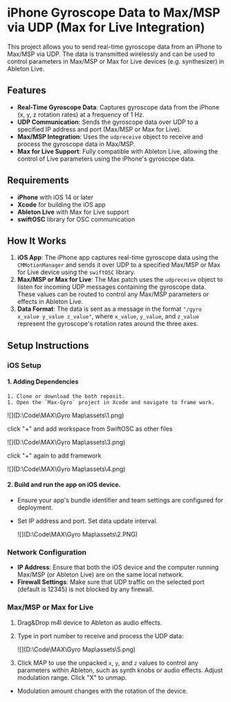 # iPhone Gyroscope Data to Max/MSP via UDP (Max for Live Integration)

This project allows you to send real-time gyroscope data from an iPhone to Max/MSP via UDP. The data is transmitted wirelessly and can be used to control parameters in Max/MSP or Max for Live devices (e.g. synthesizer) in Ableton Live.

## Features

- **Real-Time Gyroscope Data**: Captures gyroscope data from the iPhone (x, y, z rotation rates) at a frequency of 1 Hz.
- **UDP Communication**: Sends the gyroscope data over UDP to a specified IP address and port (Max/MSP or Max for Live).
- **Max/MSP Integration**: Uses the `udpreceive` object to receive and process the gyroscope data in Max/MSP.
- **Max for Live Support**: Fully compatible with Ableton Live, allowing the control of Live parameters using the iPhone's gyroscope data.
  
## Requirements

- **iPhone** with iOS 14 or later
- **Xcode** for building the iOS app
- **Ableton Live**  with Max for Live support
- **swiftOSC** library for OSC communication

## How It Works

1. **iOS App**: The iPhone app captures real-time gyroscope data using the `CMMotionManager` and sends it over UDP to a specified Max/MSP or Max for Live device using the `swiftOSC` library.
2. **Max/MSP or Max for Live**: The Max patch uses the `udpreceive` object to listen for incoming UDP messages containing the gyroscope data. These values can be routed to control any Max/MSP parameters or effects in Ableton Live.
3. **Data Format**: The data is sent as a message in the format `"/gyro x_value y_value z_value"`, where `x_value`, `y_value`, and `z_value` represent the gyroscope's rotation rates around the three axes.

## Setup Instructions

### iOS Setup

#### 1. Adding Dependencies

[SwictOSC]: https://github.com/ExistentialAudio/SwiftOSC

	1. Clone or download the both reposit.
	1. Open the `Max-Gyro` project in Xcode and navigate to frame work.

![](D:\Code\MAX\Gyro Map\assets\1.png)

click "+" and add workspace from SwiftOSC as other files

![](D:\Code\MAX\Gyro Map\assets\3.png)

click "+" again to add framework

![](D:\Code\MAX\Gyro Map\assets\4.png)

#### 2. Build and run the app on iOS device.

- Ensure your app's bundle identifier and team settings are configured for deployment.

- Set IP address and port. Set data update interval.

  ![](D:\Code\MAX\Gyro Map\assets\2.PNG)

###  Network Configuration

- **IP Address**: Ensure that both the iOS device and the computer running Max/MSP (or Ableton Live) are on the same local network.
- **Firewall Settings**: Make sure that UDP traffic on the selected port (default is 12345) is not blocked by any firewall.

### Max/MSP or Max for Live

1. Drag&Drop m4l device to Ableton as audio effects.

2. Type in port number to receive and process the UDP data:

    ![](D:\Code\MAX\Gyro Map\assets\5.png)

3. Click MAP to use the unpacked `x`, `y`, and `z` values to control any parameters within Ableton, such as synth knobs or audio effects. Adjust modulation range. Click "X" to unmap.

- Modulation amount changes with the rotation of the device.